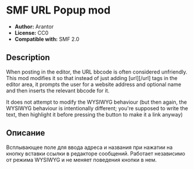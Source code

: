 # SMF URL Popup mod
* **Author:** Arantor
* **License:** CC0  
* **Compatible with:** SMF 2.0

## Description
When posting in the editor, the URL bbcode is often considered unfriendly. This mod modifies it so that instead of just adding [url][/url] tags in the editor area, it prompts the user for a website address and optional name and then inserts the relevant bbcode for it.

It does not attempt to modify the WYSIWYG behaviour (but then again, the WYSIWYG behaviour is intentionally different; you're supposed to write the text, then highlight it before pressing the button to make it a link anyway)

## Описание
Всплывающее поле для ввода адреса и названия при нажатии на кнопку вставки ссылки в редакторе сообщений. 
Работает независимо от режима WYSIWYG и не меняет поведения кнопки в нем.
